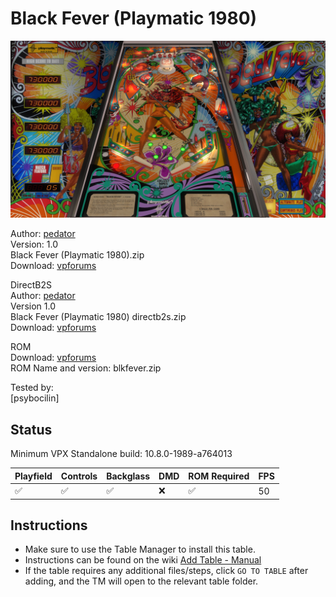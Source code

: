 # Black Fever (Playmatic 1980)

![Table Preview](../../images/vpx-blackfever.jpg)

Author: [pedator](https://www.vpforums.org/index.php?showuser=141813)  
Version: 1.0   
Black Fever (Playmatic 1980).zip  
Download: [vpforums](https://www.vpforums.org/index.php?app=downloads&showfile=18810)

DirectB2S  
Author: [pedator](https://www.vpforums.org/index.php?showuser=141813)    
Version 1.0   
Black Fever (Playmatic 1980) directb2s.zip  
Download: [vpforums](https://www.vpforums.org/index.php?app=downloads&showfile=18810)

ROM  
Download: [vpforums](https://www.vpforums.org/index.php?app=downloads&showfile=3074)  
ROM Name and version: blkfever.zip  

  
Tested by:  
[psybocilin]

## Status 

Minimum VPX Standalone build: 10.8.0-1989-a764013

| Playfield | Controls | Backglass | DMD | ROM Required | FPS | 
|-----------|----------|-----------|-----|--------------|-----|
| :white_check_mark: | :white_check_mark: | :white_check_mark: | :x: | :white_check_mark: | 50 |

## Instructions

- Make sure to use the Table Manager to install this table.
- Instructions can be found on the wiki [Add Table - Manual](https://github.com/LegendsUnchained/vpx-standalone-alp4k/wiki/%5B04%5D-%F0%9F%A7%A1-TM-%E2%80%90-Other-Features#add-table---manual)
- If the table requires any additional files/steps, click `GO TO TABLE` after adding, and the TM will open to the relevant table folder.

